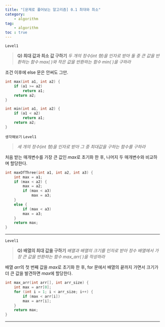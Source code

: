 ```yaml
---
title: "[문제로 풀어보는 알고리즘] 0.1 최대와 최소"
category:
    - algorithm
tag:
    - algorithm
toc : true
---
```


`Level1`
> **Q) 최대 값과 최소 값 구하기**
>_두 개의 정수(int 형)을 인자로 받아 둘 중 큰 값을 반환하는 함수 max( )와 작은 값을 반환하는 함수 min( )을 구하라_


조건 이후에 else 문은 안써도 그만.


```c
int max(int a1, int a2) {
    if (a1 >= a2)
        return a1;
    return a2;    
}   

int min(int a1, int a2) {
    if (a1 < a2)
        return a1;
    return a2;
}
```

`생각해보기` `Level1`
>_세 개의 정수(int 형)을 인자로 받아 그 중 최대값을 구하는 함수를 구하라_


처음 받는 매개변수를 가장 큰 값인 $max$로 초기화 한 후, 나머지 두 매개변수와 비교하며 할당한다.


```c
int maxOfThree(int a1, int a2, int a3) {
    int max = a1;
    if (max < a2) {
        max = a2;
        if (max < a3)
            max = a3;
    }
    else {
        if (max < a3)
        max = a3;
    }
    return max;    
}   
```

---

`Level1`
> **Q) 배열의 최대 값을 구하기**
>_배열과 배열의 크기를 인자로 받아 정수 배열에서 가장 큰 값을 반환하는 함수 max_arr( )을 작성하라_

배열 $arr$의 첫 번째 값을 $max$로 초기화 한 후, for 문에서 배열의 끝까지 가면서 크기가 더 큰 값을 발견하면 $max$에 할당한다.

```c
int max_arr(int arr[], int arr_size) {
    int max = arr[0];
    for (int i = 1; i < arr_size; i++) {
        if (max < arr[i])
        max = arr[i];
    }
    return max;
}
```

---


